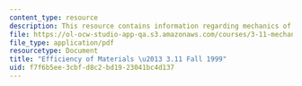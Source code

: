 ```yaml
---
content_type: resource
description: This resource contains information regarding mechanics of materials.
file: https://ol-ocw-studio-app-qa.s3.amazonaws.com/courses/3-11-mechanics-of-materials-fall-1999/f7f6b5ee3cbfd8c2bd1923041bc4d137_MIT3_11F99_efficiency.pdf
file_type: application/pdf
resourcetype: Document
title: "Efficiency of Materials \u2013 3.11 Fall 1999"
uid: f7f6b5ee-3cbf-d8c2-bd19-23041bc4d137
---
```

